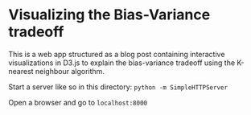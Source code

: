 # Visualizing the Bias-Variance tradeoff

This is a web app structured as a blog post containing interactive visualizations in D3.js to explain the bias-variance tradeoff using the K-nearest neighbour algorithm. 

Start a server like so in this directory:
`python -m SimpleHTTPServer`

Open a browser and go to `localhost:8000`
